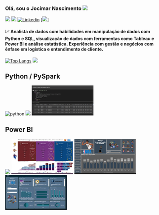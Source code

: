 ### Olá, sou o Jocimar Nascimento [<img src="https://github.com/njocimar28/image/blob/8ac4249ff0756774c393c6ec711b7d3b9f35c1c5/icons8-rocket-100.png" width="35">](https://github.com/njocimar28/image/blob/8ac4249ff0756774c393c6ec711b7d3b9f35c1c5/icons8-rocket-100.png)


[<img src="https://github.com/njocimar28/image/blob/7cc1ce33f02fe324051c567a9debbc236d81a9d1/_13ba3fdf-30c0-4626-a304-af20eb6f0b90-removebg-preview.png" width="100">](https://github.com/njocimar28/image/blob/7cc1ce33f02fe324051c567a9debbc236d81a9d1/_13ba3fdf-30c0-4626-a304-af20eb6f0b90-removebg-preview.png)
[<img src="https://github.com/njocimar28/image/blob/8ac4249ff0756774c393c6ec711b7d3b9f35c1c5/icons8-laptop-94.png" width="100">](https://github.com/njocimar28/image/blob/8ac4249ff0756774c393c6ec711b7d3b9f35c1c5/icons8-laptop-94.png)
[![Linkedin](https://github.com/njocimar28/image/blob/5d399853bdd887407d6987319e18a61ecc0bf400/icons8-linkedin-94.png)](https://www.linkedin.com/in/jocimar-nascimento-501457253/)
[<img src="https://github.com/njocimar28/image/blob/b04fe5e348e45a5a72a30653bcf31c7b3ad263f0/icons8-cubo-de-rubik-94.png" width="100">]


#### 📈 Analista de dados com habilidades em manipulação de dados com Python e SQL, visualização de dados com ferramentas como Tableau e Power BI e análise estatística. Experiência com gestão e negócios com ênfase em logística e entendimento de cliente.

[![Top Langs](https://github-readme-stats.vercel.app/api/top-langs/?username=njocimar28&layout=compact&theme=radical)](https://github.com/anuraghazra/github-readme-stats)
[<img src="https://github.com/njocimar28/image/blob/7b1a1eae8e5e4b873cfb5e93564f99e1a3380a42/_4c9880a0-ffbd-4aa8-95a9-a61669e3b564-removebg-preview.png" width="150">](https://github.com/njocimar28/image/blob/7b1a1eae8e5e4b873cfb5e93564f99e1a3380a42/_4c9880a0-ffbd-4aa8-95a9-a61669e3b564-removebg-preview.png)


## Python / PySpark
![python](https://github.com/njocimar28/image/blob/5d399853bdd887407d6987319e18a61ecc0bf400/icons8-python-94.png)
[<img src="https://github.com/njocimar28/image/blob/e43888c9142477656c35fbffcdef8478e03867b9/apachesparklogo.png" width="200">](https://github.com/njocimar28/image/blob/e43888c9142477656c35fbffcdef8478e03867b9/apachesparklogo.png)
[<img src="https://github.com/njocimar28/nba/blob/862f760542b8ff092b1d53dc848aedcc6a0a0e07/python.gif" width="200">](https://github.com/njocimar28/nba/blob/862f760542b8ff092b1d53dc848aedcc6a0a0e07/python.gif)

## Power BI
[<img src="https://github.com/njocimar28/image/blob/7cf24dd8ccd04b202431fbe5f4777ca3f846bf60/316ceb2b81248f951926e806ecb6e8a9.gif" width="150">](https://github.com/njocimar28/image/blob/7cf24dd8ccd04b202431fbe5f4777ca3f846bf60/316ceb2b81248f951926e806ecb6e8a9.gif)
[<img src="https://github.com/njocimar28/nba/blob/41df95073b414c9d49838f3d1591db241fcd3e59/Comparativo%20Michael%20Jordan%2C%20LeBron%20James%20e%20Luka%20Doncic.gif" width="200">](https://app.powerbi.com/groups/me/reports/66bd10ca-de44-4479-bfd5-867b5b7090a8/ReportSectionc9b5896f81e06847a2a2?experience=power-bi)
[<img src="https://github.com/njocimar28/nba/blob/3f65750d21d883880c6df2e620e9aad863398061/MVP%20de%20temporada%20regular.gif" width="200">](https://app.powerbi.com/groups/b8155de1-5a56-454f-a07b-e077a95cb84a/reports/c44c5f14-4c35-4220-a7d3-abddb467740d?ctid=07e430a4-97fa-447c-afb8-f71f19435a7d&pbi_source=linkShare&bookmarkGuid=9c2d3f75-d1f2-4739-83c7-0c55b0ac362d)
[<img src="https://github.com/njocimar28/nba/blob/b35913328898fa3ae877c09ce64ae3aa44a4efab/Dashboard%20Times.gif" width="200">](https://app.powerbi.com/groups/b8155de1-5a56-454f-a07b-e077a95cb84a/reports/0fc22265-a689-4197-b621-30ff3ef798eb?ctid=07e430a4-97fa-447c-afb8-f71f19435a7d&pbi_source=linkShare)






